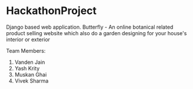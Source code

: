 # HackathonProject

Django based web application. 
Butterfly - An online botanical related product selling website which also do a garden designing for your house's interior or exterior

Team Members: 
1. Vanden Jain
2. Yash Krity
3. Muskan Ghai
4. Vivek Sharma
